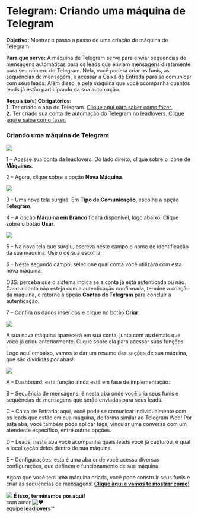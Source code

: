 # Telegram: Criando uma máquina de Telegram

**Objetivo:** Mostrar o passo a passo de uma criação de máquina de Telegram.

**Para que serve:** A máquina de Telegram serve para enviar sequencias de mensagens automáticas para os leads que enviam mensagens diretamente para seu número do Telegram. Nela, você poderá criar os funis, as sequências de mensagem, e acessar a Caixa de Entrada para se comunicar com seus leads. Além disso, é pela máquina que você acompanha quantos leads já estão participando da sua automação.

**Requisito(s) Obrigatórios:**\
**1.** Ter criado o app do Telegram. [Clique aqui para saber como fazer.  ](https://suporte.love/criando-o-app-para-o-telegram/)\
**2.** Ter criado sua conta de automação do Telegram no leadlovers. [Clique aqui e saiba como fazer.](https://suporte.love/criando-sua-conta-de-automacao-de-telegram/)

### Criando uma máquina de Telegram

[![](https://legado.leadlovers.site/wp-content/uploads/2020/09/t1-34-1.png)](https://legado.leadlovers.site/wp-content/uploads/2020/09/t1-34-1.png)

1 – Acesse sua conta da leadlovers. Do lado direito, clique sobre o ícone de **Máquinas**.

2 – Agora, clique sobre a opção **Nova Máquina**.

[![](https://legado.leadlovers.site/wp-content/uploads/2020/09/t1-35-1.png)](https://legado.leadlovers.site/wp-content/uploads/2020/09/t1-35-1.png)

3 – Uma nova tela surgirá. Em **Tipo de Comunicação**, escolha a opção **Telegram**.

4 – A opção **Máquina em Branco** ficará disponível, logo abaixo. Clique sobre o botão **Usar**.

[![](https://legado.leadlovers.site/wp-content/uploads/2020/09/t1-36-1.png)](https://legado.leadlovers.site/wp-content/uploads/2020/09/t1-36-1.png)

5 – Na nova tela que surgiu, escreva neste campo o nome de identificação da sua máquina. Use o de sua escolha.

6 – Neste segundo campo, selecione qual conta você utilizará com esta nova máquina.

OBS: perceba que o sistema indica se a conta já está autenticada ou não. Caso a conta não esteja com a autenticação confirmada, termine a criação da máquina, e retorne à opção **Contas de Telegram** para concluir a autenticação.

7 – Confira os dados inseridos e clique no botão **Criar**.

[![](https://legado.leadlovers.site/wp-content/uploads/2020/09/t1-37-1.png)](https://legado.leadlovers.site/wp-content/uploads/2020/09/t1-37-1.png)

A sua nova máquina aparecerá em sua conta, junto com as demais que você já criou anteriormente. Clique sobre ela para acessar suas funções.

Logo aqui embaixo, vamos te dar um resumo das seções de sua máquina, que são divididas por abas!

[![](https://legado.leadlovers.site/wp-content/uploads/2020/09/t1-38-1.png)](https://legado.leadlovers.site/wp-content/uploads/2020/09/t1-38-1.png)

A – Dashboard: esta função ainda está em fase de implementação.

B – Sequência de mensagens: é nesta aba onde você cria seus funis e sequências de mensagens que serão enviadas para seus leads.

C – Caixa de Entrada: aqui, você pode se comunicar individualmente com os leads que estão em sua máquina, de forma similar ao Telegram Web! Por esta aba, você também pode aplicar tags, vincular uma conversa com um atendente específico, entre outras opções.

D – Leads: nesta aba você acompanha quais leads você já capturou, e qual a localização deles dentro de sua máquina.

E – Configurações: esta é uma aba onde você acessa diversas configurações, que definem o funcionamento de sua máquina.

Agora que você tem uma máquina criada, você pode construir seus funis e criar as sequências de mensagens! [**Clique aqui e vamos te mostrar como**!](https://suporte.love/como-criar-um-funil-no-telegram/)

![](https://legado.leadlovers.site/wp-content/uploads/2020/09/1f3c1.svg) **É isso, terminamos por aqui!**\
com amor ![❤](https://legado.leadlovers.site/wp-content/uploads/2020/09/2764.svg)\
equipe **leadlovers™**
